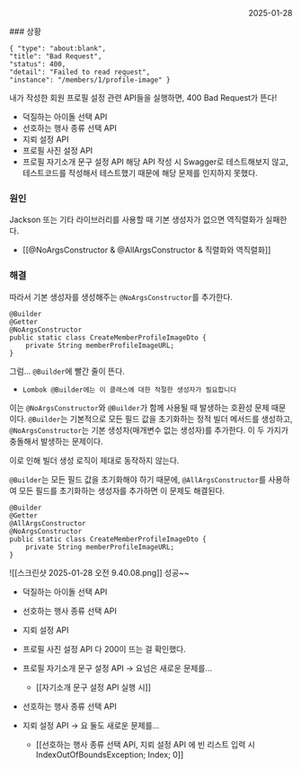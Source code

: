 <p align="right">2025-01-28</p>
### 상황

```
{ "type": "about:blank",
"title": "Bad Request",
"status": 400,
"detail": "Failed to read request",
"instance": "/members/1/profile-image" }
```

내가 작성한 회원 프로필 설정 관련 API들을 실행하면, 400 Bad Request가 뜬다!
* 덕질하는 아이돌 선택 API
* 선호하는 행사 종류 선택 API
* 지뢰 설정 API
* 프로필 사진 설정 API
* 프로필 자기소개 문구 설정 API
해당 API 작성 시 Swagger로 테스트해보지 않고, 테스트코드를 작성해서 테스트했기 때문에 해당 문제를 인지하지 못했다.


### 원인
Jackson 또는 기타 라이브러리를 사용할 때 기본 생성자가 없으면 역직렬화가 실패한다.
* [[@NoArgsConstructor & @AllArgsConstructor & 직렬화와 역직렬화]]


### 해결
따라서 기본 생성자를 생성해주는 `@NoArgsConstructor`를 추가한다.
```
@Builder  
@Getter  
@NoArgsConstructor  
public static class CreateMemberProfileImageDto {  
    private String memberProfileImageURL;  
}
```

그럼... `@Builder`에 빨간 줄이 뜬다. 
* `Lombok @Builder에는 이 클래스에 대한 적절한 생성자가 필요합니다` 

이는 `@NoArgsConstructor`와 `@Builder`가 함께 사용될 때 발생하는 호환성 문제 때문이다. `@Builder`는 기본적으로 모든 필드 값을 초기화하는 정적 빌더 메서드를 생성하고, `@NoArgsConstructor`는 기본 생성자(매개변수 없는 생성자)를 추가한다. 이 두 가지가 충돌해서 발생하는 문제이다.

이로 인해 빌더 생성 로직이 제대로 동작하지 않는다.

`@Builder`는 모든 필드 값을 초기화해야 하기 때문에, `@AllArgsConstructor`를 사용하여 모든 필드를 초기화하는 생성자를 추가하면 이 문제도 해결된다.

```
@Builder  
@Getter  
@AllArgsConstructor
@NoArgsConstructor  
public static class CreateMemberProfileImageDto {  
    private String memberProfileImageURL;  
}
```

![[스크린샷 2025-01-28 오전 9.40.08.png]]
성공~~
* 덕질하는 아이돌 선택 API
* 선호하는 행사 종류 선택 API
* 지뢰 설정 API
* 프로필 사진 설정 API
다 200이 뜨는 걸 확인했다.

* 프로필 자기소개 문구 설정 API -> 요넘은 새로운 문제를... 
	* [[자기소개 문구 설정 API 실행 시]]

* 선호하는 행사 종류 선택 API
* 지뢰 설정 API
 -> 요 둘도 새로운 문제를...
	 *  [[선호하는 행사 종류 선택 API, 지뢰 설정 API 에 빈 리스트 입력 시 IndexOutOfBoundsException; Index; 0]]
